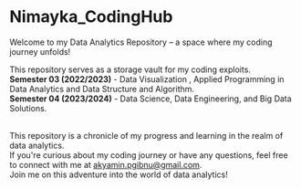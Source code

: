 <h1>Nimayka_CodingHub</h1>


Welcome to my Data Analytics Repository – a space where my coding journey unfolds!

This repository serves as a storage vault for my coding exploits. 
<br><b>Semester 03 (2022/2023)</b> - Data Visualization , Applied Programming in Data Analytics and Data Structure and Algorithm. 
<br><b>Semester 04 (2023/2024)</b> -  Data Science, Data Engineering, and Big Data Solutions.

<br>This repository is a chronicle of my progress and learning in the realm of data analytics. 
<br>If you're curious about my coding journey or have any questions, feel free to connect with me at akyamin.pgibnu@gmail.com. 
<br>Join me on this adventure into the world of data analytics!




